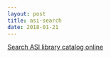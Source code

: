 ```yaml
---
layout: post
title: asi-search
date: 2018-01-21
---
```


<a href='http://demyr.com/asi-sv-lib' class="btn btn-primary btn-lg btn-block" role="button">Search ASI library catalog online</a>